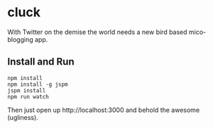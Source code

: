 # cluck
With Twitter on the demise the world needs a new bird based mico-blogging app.

## Install and Run
```
npm install
npm install -g jspm
jspm install
npm run watch
```
Then just open up http://localhost:3000 and behold the awesome (ugliness).
